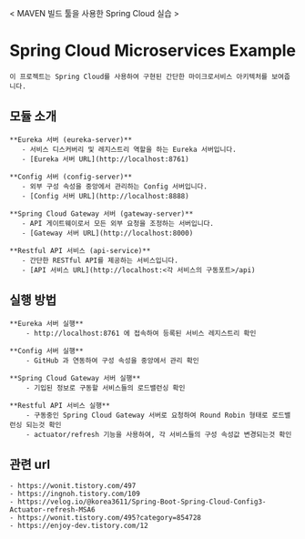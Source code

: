 < MAVEN 빌드 툴을 사용한 Spring Cloud 실습 >


# Spring Cloud Microservices Example

	이 프로젝트는 Spring Cloud를 사용하여 구현된 간단한 마이크로서비스 아키텍처를 보여줍니다.

## 모듈 소개

	**Eureka 서버 (eureka-server)**
	   - 서비스 디스커버리 및 레지스트리 역할을 하는 Eureka 서버입니다.
	   - [Eureka 서버 URL](http://localhost:8761)

	**Config 서버 (config-server)**
	   - 외부 구성 속성을 중앙에서 관리하는 Config 서버입니다.
	   - [Config 서버 URL](http://localhost:8888)

	**Spring Cloud Gateway 서버 (gateway-server)**
	   - API 게이트웨이로서 모든 외부 요청을 조정하는 서버입니다.
	   - [Gateway 서버 URL](http://localhost:8000)

	**Restful API 서비스 (api-service)**
	   - 간단한 RESTful API를 제공하는 서비스입니다.
	   - [API 서비스 URL](http://localhost:<각 서비스의 구동포트>/api)


## 실행 방법

	**Eureka 서버 실행**
		- http://localhost:8761 에 접속하여 등록된 서비스 레지스트리 확인

	**Config 서버 실행**
		- GitHub 과 연동하여 구성 속성을 중앙에서 관리 확인

	**Spring Cloud Gateway 서버 실행**
		- 기입된 정보로 구동할 서비스들의 로드밸런싱 확인

	**Restful API 서비스 실행**
		- 구동중인 Spring Cloud Gateway 서버로 요청하여 Round Robin 형태로 로드밸런싱 되는것 확인
		- actuator/refresh 기능을 사용하여, 각 서비스들의 구성 속성값 변경되는것 확인

## 관련 url

	- https://wonit.tistory.com/497
	- https://ingnoh.tistory.com/109
	- https://velog.io/@korea3611/Spring-Boot-Spring-Cloud-Config3-Actuator-refresh-MSA6
	- https://wonit.tistory.com/495?category=854728
	- https://enjoy-dev.tistory.com/12
